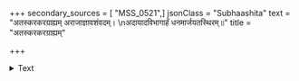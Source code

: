 +++
secondary_sources = [ "MSS_0521",]
jsonClass = "Subhaashita"
text = "अतस्करकरग्राह्यम् अराजाज्ञावशंवदम्।  \nअदायादविभागार्हं धनमार्जयतस्थिरम्॥"
title = "अतस्करकरग्राह्यम्"

+++

<details><summary>Text</summary>

अतस्करकरग्राह्यम् अराजाज्ञावशंवदम्।  
अदायादविभागार्हं धनमार्जयतस्थिरम्॥
</details>
